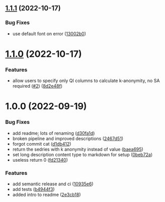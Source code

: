 ## [1.1.1](https://github.com/strmprivacy/strm-privacy-diagnostics/compare/v1.1.0...v1.1.1) (2022-10-17)


### Bug Fixes

* use default font on error ([13002b0](https://github.com/strmprivacy/strm-privacy-diagnostics/commit/13002b0f92f463339a022941440c883bced429a4))

# [1.1.0](https://github.com/strmprivacy/strm-privacy-diagnostics/compare/v1.0.0...v1.1.0) (2022-10-17)


### Features

* allow users to specify only QI columns to calculate k-anonymity, no SA required ([#2](https://github.com/strmprivacy/strm-privacy-diagnostics/issues/2)) ([8d2e48f](https://github.com/strmprivacy/strm-privacy-diagnostics/commit/8d2e48fdfe353a41d896e4296d04cdedab4c6d1e))

# 1.0.0 (2022-09-19)


### Bug Fixes

* add readme; lots of renaming ([d30fa1d](https://github.com/strmprivacy/strm-privacy-diagnostics/commit/d30fa1d657c581f1d855e3e9328182b311ae7344))
* broken pipeline and improved descriptions ([2467d51](https://github.com/strmprivacy/strm-privacy-diagnostics/commit/2467d5160381ed6273174cedfb78c64b1eb34ebc))
* forgot commit cat ([d1db412](https://github.com/strmprivacy/strm-privacy-diagnostics/commit/d1db4126c51e6b07226e404a9659d35500f6be9d))
* return the sedries with k anonymity instead of value ([baea695](https://github.com/strmprivacy/strm-privacy-diagnostics/commit/baea695b82f9c6c78a6f16a017c51ca8446a8cb8))
* set long description content type to markdown for setup ([0beb72a](https://github.com/strmprivacy/strm-privacy-diagnostics/commit/0beb72a94448c5150a7fedf0b4222dcbf4ae67ff))
* useless return 0 ([fd21340](https://github.com/strmprivacy/strm-privacy-diagnostics/commit/fd21340e6162e5d582cc09fff778d6034cb8e2a4))


### Features

* add semantic release and ci ([10935e6](https://github.com/strmprivacy/strm-privacy-diagnostics/commit/10935e6230547d00e5abe8ae00ae80d5ca20e9f2))
* add tests ([b4944f3](https://github.com/strmprivacy/strm-privacy-diagnostics/commit/b4944f374ed9127184cd33ccfc89988e87e3ccf1))
* added intro to readme ([2e3cb18](https://github.com/strmprivacy/strm-privacy-diagnostics/commit/2e3cb18e35f0dfa2051f03a83aa780654c5b3002))
